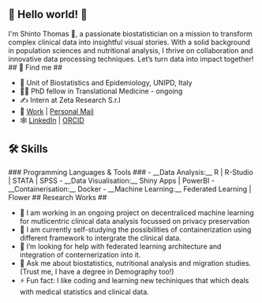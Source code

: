 ## 🌟 Hello world! 🌟 ##
<!-->
I'm Shinto Thomas 👋, a passionate biostatistician on a mission to transform complex clinical data into insightful visual stories. With a solid background in population sciences and nutritional analysis, I thrive on collaboration and innovative data processing techniques. Let’s turn data into impact together!

## 👀 Find me ##
<!-->
- 📍 Unit of Biostatistics and Epidemiology, UNIPD, Italy 
- 🧑‍💻 PhD fellow in Translational Medicine - ongoing
- ✍️ Intern at Zeta Research S.r.l
- 📧 [Work](shintopulickal.thomas@phd.unipd.it) | [Personal Mail](shintopthomas17@gmail.com)
- 🕸️ [LinkedIn](https://www.linkedin.com/in/shintopthomas/) | [ORCID](https://orcid.org/0009-0002-8715-3845)

## 🛠️ Skills ##
<!-->
### Programming Languages & Tools ###
- __Data Analysis:__ R | R-Studio | STATA | SPSS
- __Data Visualisation:__ Shiny Apps | PowerBI
- __Containerisation:__ Docker
- __Machine Learning:__ Federated Learning | Flower

## Research Works ##
<!-->
- 🔭 I am working in an ongoing project on decentraliced machine learning for mutlicentric clinical data analysis focussed on privacy preservation
- 🧠 I am currently self-studying the possibilities of containerization using different framework to intergrate the clinical data.
- 🤔 I’m looking for help with federated learning architecture and integration of conternerization into it.
- 💬 Ask me about biostatistics, nutritional analysis and migration studies. (Trust me, I have a degree in Demography too!)
- ⚡ Fun fact: I like coding and learning new techiniques that which deals with medical statistics and clinical data. 
